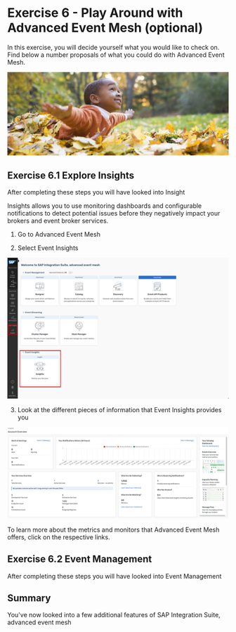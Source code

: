 # Exercise 6 - Play Around with Advanced Event Mesh (optional)

In this exercise, you will decide yourself what you would like to check on. Find below a number proposals of what you could do with Advanced Event Mesh. 

![Pic 1](/./images/IN261-ex6-1.png)

## Exercise 6.1 Explore Insights

After completing these steps you will have looked into Insight

Insights allows you to use monitoring dashboards and configurable notifications to detect potential issues before they negatively impact your brokers and event broker services.

1. Go to Advanced Event Mesh

2. Select Event Insights

![Pic 2](/./images/IN261-ex6-2.png)

3. Look at the different pieces of information that Event Insights provides you

![Pic 3](/./images/IN261-ex6-3.png)

To learn more about the metrics and monitors that Advanced Event Mesh offers, click on the respective links.

## Exercise 6.2 Event Management

After completing these steps you will have looked into Event Management

## Summary

You've now looked into a few additional features of SAP Integration Suite, advanced event mesh



